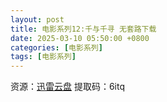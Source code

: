 ```yaml
---
layout: post
title: 电影系列12:千与千寻 无套路下载
date: 2025-03-10 05:50:00 +0800
categories: [电影系列]
tags: [电影系列]
---
```


资源：[迅雷云盘](https://pan.xunlei.com/s/VMZf9zQnYBv_RVViOd7kTYDxA1) 提取码：6itq